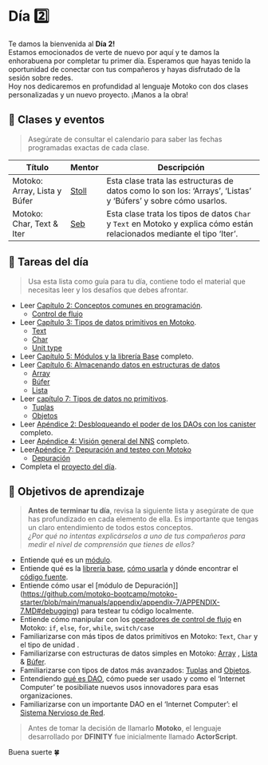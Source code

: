 # Día 2️⃣
Te damos la bienvenida al **Día 2!** <br/>
Estamos emocionados de verte de nuevo por aquí y te damos la enhorabuena por completar tu primer día. Esperamos que hayas tenido la oportunidad de conectar con tus compañeros y hayas disfrutado de la sesión sobre redes. <br/>
Hoy nos dedicaremos en profundidad al lenguaje Motoko con dos clases personalizadas y un nuevo proyecto. ¡Manos a la obra!
## 🍿 Clases y eventos
> Asegúrate de consultar el calendario para saber las fechas programadas exactas de cada clase.

| Título | Mentor |  Descripción|
|-----------------|-----------------|-----------------|
 Motoko: Array, Lista y Búfer | <a href="https://twitter.com/mariano_stoll" target="_blank"> Stoll </a> | Esta clase trata las estructuras de datos como lo son los: ‘Arrays’, ‘Listas’ y ‘Búfers’ y sobre cómo usarlos. 
| Motoko: Char, Text & Iter | <a href="https://twitter.com/seb_icp" target="_blank"> Seb  </a> | Esta clase trata los tipos de datos `Char` y `Text` en Motoko y explica cómo están relacionados mediante el tipo ‘Iter’.
##  🧭 Tareas del día
> Usa esta lista como guía para tu día, contiene todo el material que necesitas leer y los desafíos que debes afrontar.
- Leer [Capítulo 2: Conceptos comunes en programación](../../manuals/capítulos/capítulo-2/CAPITULO-2.MD).
    - [Control de flujo](https://github.com/motoko-bootcamp/motoko-starter/blob/main/manuals/capítulos/capítulo-2/CAPITULO-2.MD#%EF%B8%8F-control-flow)
- Leer [Capítulo 3: Tipos de datos primitivos en Motoko](../../manuals/capítulos/capítulo-3/CAPITULO-3.MD).
    - [Text](https://github.com/motoko-bootcamp/motoko-starter/blob/main/manuals/capítulos/capítulo-3/CAPITULO-3.MD#-text)
    - [Char](https://github.com/motoko-bootcamp/motoko-starter/blob/main/manuals/capítulos/capítulo-3/CAPITULO-3.MD#-char)
    - [Unit type](https://github.com/motoko-bootcamp/motoko-starter/blob/main/manuals/capítulos/capítulo-3/CAPITULO-3.MD#-unit-type)
- Leer [Capítulo 5: Módulos y la librería Base](../../manuals/capítulos/capítulo-5/CAPITULO-5.MD)  completo.
- Leer [Capítulo 6: Almacenando datos en estructuras de datos](../../manuals/capítulos/capítulo-6/CAPITULO-6.MD)
    - [Array](https://github.com/motoko-bootcamp/motoko-starter/blob/main/manuals/capítulos/capítulo-6/CAPITULO-6.MD#%EF%B8%8F-array)
    - [Búfer](https://github.com/motoko-bootcamp/motoko-starter/blob/main/manuals/capítulos/capítulo-6/CAPITULO-6.MD#-buffer)
    - [Lista](https://github.com/motoko-bootcamp/motoko-starter/blob/main/manuals/capítulos/capítulo-6/CAPITULO-6.MD#-list)
- Leer [capítulo 7: Tipos de datos no primitivos](../../manuals/capítulos/capítulo-7/capitulo-7.MD).
    - [Tuplas](https://github.com/motoko-bootcamp/motoko-starter/blob/main/manuals/capítulos/capítulo-7/CAPITULO-7.MD#-tuples)
    - [Objetos](https://github.com/motoko-bootcamp/motoko-starter/blob/main/spanish/manuals/capítulos/CAPITULO-7/capitulo-7.MD#-objects)
- Leer [Apéndice 2: Desbloqueando el poder de los DAOs con los canister](../../manuals/apéndices/apéndice-2/APENDICE-2.MD) completo.
- Leer [Apéndice 4: Visión general del NNS](../../manuals/appendix/appendix-4/APPENDIX-4.MD) completo.
- Leer[Apéndice 7: Depuración and testeo con Motoko](../../manuals/appendix/appendix-7/APPENDIX-7.MD)
    - [Depuración](https://github.com/motoko-bootcamp/motoko-starter/blob/main/manuals/appendix/appendix-7/APPENDIX-7.MD#debugging)
- Completa el [proyecto del día](./project/README.MD).
## 🎯 Objetivos de aprendizaje
> **Antes de terminar tu día**, revisa la siguiente lista y asegúrate de que has profundizado en cada elemento de ella. Es importante que tengas un claro entendimiento de todos estos conceptos. <br/> <i> ¿Por qué no intentas explicárselos a uno de tus compañeros para medir el nivel de comprensión que tienes de ellos? </i>

- Entiende qué es un [módulo](https://github.com/motoko-bootcamp/motoko-starter/blob/main/manuals/capítulos/capítulo-5/capítulo-5.MD#-modules).
- Entiende qué es la [librería base](https://github.com/motoko-bootcamp/motoko-starter/blob/main/manuals/capítulos/capítulo-5/capítulo-5.MD#-the-base-library), [cómo usarla](https://github.com/motoko-bootcamp/motoko-starter/blob/main/manuals/capítulos/capítulo-5/capítulo-5.MD#importing-from-the-base-library) y dónde encontrar el [código fuente](https://github.com/dfinity/motoko-base). 
- Entiende cómo usar el [módulo de Depuración]](https://github.com/motoko-bootcamp/motoko-starter/blob/main/manuals/appendix/appendix-7/APPENDIX-7.MD#debugging) para testear tu código localmente.
- Entiende cómo manipular con los [operadores de control de flujo](https://github.com/motoko-bootcamp/motoko-starter/blob/main/manuals/capítulos/capítulo-2/capítulo-2.MD#%EF%B8%8F-control-flow) en Motoko: `if`, `else`, `for`, `while`, `switch/case`
- Familiarizarse con más tipos de datos primitivos en Motoko: `Text`, `Char` y el tipo de unidad .
- Familiarizarse con estructuras de datos simples en Motoko: [Array](https://github.com/motoko-bootcamp/motoko-starter/blob/main/manuals/capítulos/capítulo-6/capítulo-6.MD#%EF%B8%8F-array) , [Lista](https://github.com/motoko-bootcamp/motoko-starter/blob/main/manuals/capítulos/capítulo-6/capítulo-6.MD#-list) & [Búfer](https://github.com/motoko-bootcamp/motoko-starter/blob/main/manuals/capítulos/capítulo-6/capítulo-6.MD#-buffer).
- Familiarizarse con tipos de datos más avanzados: [Tuplas](https://github.com/motoko-bootcamp/motoko-starter/blob/main/manuals/capítulos/capítulo-7/capítulo-7.MD#-tuples) and [Objetos](https://github.com/motoko-bootcamp/motoko-starter/blob/main/manuals/capítulos/capítulo-7/capítulo-7.MD#-objects).
- Entendiendo [qué es DAO](../../manuals/appendix/appendix-2/APPENDIX-2.MD), cómo puede ser usado y como el ‘Internet Computer’ te posibiliate nuevos usos innovadores para esas organizaciones.
- Familiarizarse con un importante DAO en el ‘Internet Computer’: el [Sistema Nervioso de Red](https://github.com/motoko-bootcamp/motoko-starter/blob/main/manuals/appendix/appendix-4/APPENDIX-4.MD).

> Antes de tomar la decisión de llamarlo **Motoko**, el lenguaje desarrollado por  **DFINITY** fue inicialmente llamado **ActorScript**. 

Buena suerte 🍀

